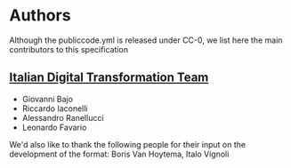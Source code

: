 # Authors

Although the publiccode.yml is released under CC-0, we list here the main contributors to this specification

## [Italian Digital Transformation Team](https://teamdigitale.governo.it)

* Giovanni Bajo
* Riccardo Iaconelli
* Alessandro Ranellucci
* Leonardo Favario

We'd also like to thank the following people for their input on the development of the format: Boris Van Hoytema, Italo Vignoli
